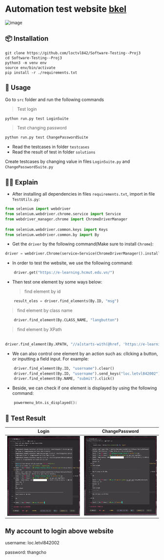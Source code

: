 # Automation test website [bkel](https://e-learning.hcmut.edu.vn/)

![image](./selenium.gif)

## 📦 Installation

```
git clone https://github.com/loctvl842/Software-Testing--Proj3
cd Software-Testing--Proj3
python3 -m venv env
source env/bin/activate
pip install -r ./requirements.txt
```

## 🚀 Usage

Go to `src` folder and run the following commands

> Test login

```sh
python run.py test LoginSuite
```

> Test changing password

```sh
python run.py test ChangePasswordSuite
```

- Read the testcases in folder `testcases`
- Read the result of test in folder `solutions`

Create testcases by changing value in files `LoginSuite.py` and `ChangePasswordSuite.py`

##	🤷‍♀️ Explain

- After installing all dependencies in files `requirements.txt`, import in file `TestUtils.py`:

```python
from selenium import webdriver
from selenium.webdriver.chrome.service import Service
from webdriver_manager.chrome import ChromeDriverManager

from selenium.webdriver.common.keys import Keys
from selenium.webdriver.common.by import By
```

- Get the `driver` by the following command(Make sure to install `Chrome`):

```python
driver = webdriver.Chrome(service=Service(ChromeDriverManager().install()))
```

- In order to test the website, we use the following command:

```python
    driver.get("https://e-learning.hcmut.edu.vn/")
```

- Then test one element by some ways below:
  > find element by id

```python
    result_eles = driver.find_elements(By.ID, "msg")
```

> find element by class name

```python
    driver.find_element(By.CLASS_NAME, "langbutton")
```

> find element by XPath

```python

driver.find_element(By.XPATH, "//a[starts-with(@href, 'https://e-learning.hcmut.edu.vn/login/logout.php')]")
```

- We can also control one element by an action such as: cllcking a button, or inputting a field input. For example:

```python
    driver.find_element(By.ID, "username").clear()
    driver.find_element(By.ID, "username").send_keys("loc.letvl842002")
    driver.find_element(By.NAME, "submit").click()
```

- Beside, we can check if one element is displayed by using the following command:

```python
    powermenu_btn.is_displayed():
```

## 💯 Test Result

<table>
    <thead>
        <tr>
            <th>Login</th>
            <th>ChangePassword</th>
        </tr>
    </thead>
    <tbody>
    <tr>
        <td width="50%">
            <img src="./results/Login.png"></img>
        </td>
        <td width="50%">
            <img src="./results/changepassword.png"></img>
        </td>
    </tbody>
</table>

## My account to login above website

username: loc.letvl842002

password: thangcho
